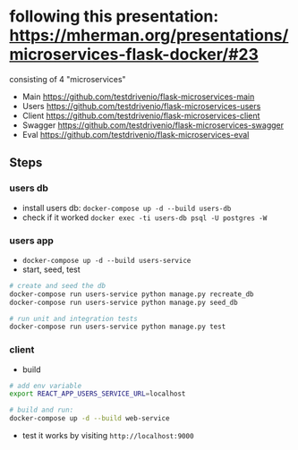 # following this presentation: <https://mherman.org/presentations/microservices-flask-docker/#23>

consisting of 4 "microservices"

* Main <https://github.com/testdrivenio/flask-microservices-main>
* Users <https://github.com/testdrivenio/flask-microservices-users>
* Client <https://github.com/testdrivenio/flask-microservices-client>
* Swagger <https://github.com/testdrivenio/flask-microservices-swagger>
* Eval <https://github.com/testdrivenio/flask-microservices-eval>


## Steps

### users db

* install users db: `docker-compose up -d --build users-db`
* check if it worked `docker exec -ti users-db psql -U postgres -W`

### users app

* `docker-compose up -d --build users-service`
* start, seed, test

```sh
# create and seed the db
docker-compose run users-service python manage.py recreate_db
docker-compose run users-service python manage.py seed_db

# run unit and integration tests
docker-compose run users-service python manage.py test
```

### client

* build

```sh
# add env variable
export REACT_APP_USERS_SERVICE_URL=localhost

# build and run:
docker-compose up -d --build web-service
```

* test it works by visiting `http://localhost:9000`
